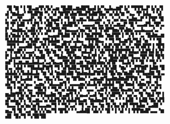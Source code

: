 ▝█▝▇▝▐▝▉▃▅▜▚▜▞▃▅▝█▟▉▃▆▟█▜▄▟▐▞▚▃▙▃▆▛▐▞▝▜▜▜▃▛▐▞▄▜▟▝▆▟▃▞▝▜▟▛▇▝▚▝▟▝▇▜▛▟▅▜▙▟▜▟▇▜▙▞▚▞▟▞▆▝▚▃▝▛▐▟▄▝▝▟▞▝▃▞▛▃▃▟▚▝▊▝▄▜▄▟▚▝▜▝▊▃▆▃▜▟▃▟▞▝▃▝▄▞▄▃▚▟▆▃▛▝▐▜▛▝▉▜▝▛▐▟▊▝▝▟▜▝▝▟█▝▆▝▟▟█▜▞▝▃▃▃▞▜▃▚▞▞▃▆▃▛▝█▝▃▃▟▜▃▜▛▃▛▝▅▟▆▃▚▟▊▞▛▝▟▞▛▜▞▜▄▃▃▞▅▞▜▞▜▝▛▟▛▜▅▞▛▟▆▞▃▃▙▃▃▞▃▝▊▞▆▟▞▞▙▝▛▞▝▝▚▃▄▟▜▟▇▝▛▟▐▝▇▟▜▜▙▝▆▟▜▛▐▝▚▜▝▝▃▝█▟▆▃▆▜▟▟▟▃▛▃▜▟▛▃▜▜▟▟▅▝▄▃▞▃▙▃▝▜▜▜▙▃▝▝▜▝▜▃▆▜▞▜▟▝▅▝▝▝█▝▜▜▝▃▃▟▉▜▃▞▛▞▝▜▅▟▜▞▄▟▃▞▆▟█▞▙▝▟▟▚▜▛▞▚▞▃▜▛▟▛▛▐▝█▜▞▜▚▟▛▞▃▃▞▝▆▝█▞▆▝▚▝█▟▛▝▚▟▃▛▐▝▟▞▜▜▟▜▛▜▜▟▄▞▟▟▜▟▐▞▛▛▐▃▙▞▟▃▛▞▅▟▊▝▄▝▜▟▅▞▙▜▅▞▅▟▞▛▐▞▃▝█▟▞▟█▞▜▃▃▜▛▞▜▝▉▜▅▛▐▃▆▃▆▃▙▟▃▞▃▞▙▃▄▜▛▟▊▃▆▝▆▟▉▟▅▞▟▜▛▝▜▃▙▜▝▝▉▝▝▜▞▝▊▃▝▟▟▝▝▜▙▟▄▛▇▜▝▜▝▟▜▟▉▃▜▜▙▜▝▃▚▜▞▟▊▝▆▞▝▃▛▛▇▛▐▟▇▝█▟▟▟▞▞▙▟▟▃▙▝▆▝▟▝▆▟▉▟▇▝▆▟▅▟▄▛▇▜▟▝█▞▅▞▆▟▛▝▛▜▄▟▇▝▊▃▜▟▝▛▐▃▟▟▝▜▃▝▇▃▚▜▃▝▅▝▇▜▅▞▝▃▅▃▆▜▄▟▆▟▆▟▛▛▇▝▃▝▜▝▜▜▟▞▜▝▚▞▄▃▝▃▅▞▝▟▃▃▆▜▝▃▃▃▅▞▟▃▙▜▚▟▟▟▝▜▄▜▅▟▝▟▅▞▛▃▜▃▝▜▝▝▉▞▚▃▝▜▙▜▝▝▜▞▚▞▟▟▄▝▛▝▃▃▝▃▆▜▝▟▇▞▙▃▅▞▄▞▚▞▝▃▛▝▆▟▇▜▜▞▄▜▃▜▜▜▄▟▆▝▊▃▆▜▝▞▄▃▞▃▟▝▆▝▞▟▛▜▞▝▄▞▃▝▊▝▇▟▝▛▐▟▚▟▄▜▚▝▊▃▆▃▚▞▟▟▜▞▛▟▟▟▜▃▅▝▆▟▅▟▜▝▅▝▝▝▐▟▊▝▐▟█▝▇▞▟▜▜▃▃▜▚▞▅▞▅▜▃▃▅▞▜▝▝▜▞▃▞▝▜▝▃▜▃▝▆▝▊▞▙▞▟▜▝▜▜▟▅▝▃▟▉▝▅▃▜▝▉▝▃▞▜▞▞▞▅▞▜▝█▜▞▝▝▃▟▟█▝▟▞▞▝█▝▐▝▟▝▐▝▛▛▇▟▛▃▃▝▆▟▊▝▉▞▜▝▚▜▉▜▉
